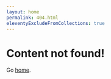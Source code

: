 ```yaml
---
layout: home
permalink: 404.html
eleventyExcludeFromCollections: true
---
```

# Content not found!

Go <a href="{{ '/' | url }}">home</a>.
